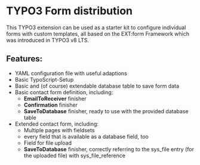 # TYPO3 Form distribution

This TYPO3 extension can be used as a starter kit to configure individual forms with custom templates, all based on the EXT:form Framework which was introduced in TYPO3 v8 LTS.

## Features:
- YAML configuration file with useful adaptions
- Basic TypoScript-Setup
- Basic and (of course) extendable database table to save form data
- Basic contact form definition, including:
    - **EmailToReceiver** finisher
    - **Confirmation** finisher
    - **SaveToDatabase** finisher, ready to use with the provided database table
- Extended contact form, including:
    - Multiple pages with fieldsets
    - every field that is available as a database field, too
    - Field for file upload
    - **SaveToDatabase** finisher, correctly referring to the sys_file entry (for the uploaded file) with sys_file_reference
